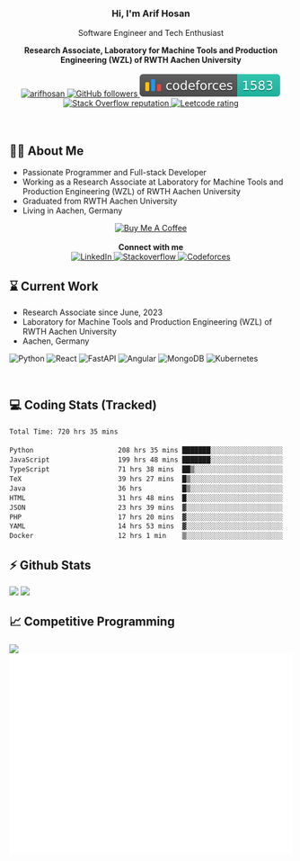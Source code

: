 <!-- ![Arif's GitHub stats](https://github-readme-stats.vercel.app/api?username=ArifHosan) -->

<div id="header" align="center">
  <h3>Hi, I'm Arif Hosan</h3>
  <p>Software Engineer and Tech Enthusiast</p>
  <b>Research Associate, Laboratory for Machine Tools and Production Engineering (WZL) of RWTH Aachen University</b>
  <br> <br>
  <a href="https://github.com/arifhosan">
    <img src="https://komarev.com/ghpvc/?username=arifhosan&color=blue&style=flat-square" alt="arifhosan"/>
  </a>
  <a href="https://github.com/ArifHosan?tab=followers">
    <img alt="GitHub followers" src="https://img.shields.io/github/followers/ArifHosan?color=green&logo=github&style=flat-square">
  </a>
  <a href="https://codeforces.com/profile/ArifHosan">
    <img src="https://raw.githubusercontent.com/ArifHosan/cf-stats/main/output/rating.svg" alt="CodeForces rating" />
  </a>
  <a href="https://stackoverflow.com/users/5510537/arif-hosan">
    <img alt="Stack Overflow reputation" src="https://img.shields.io/stackexchange/stackoverflow/r/5510537?color=orange&label=reputation&logo=stackoverflow&style=flat-square">
  </a>
  <a href="https://leetcode.com/arifhosan/">
    <img src="https://cp-logo.vercel.app/leetcode/arifhosan" alt="Leetcode rating" />
  </a>
</div>
<br> <br>

## 💁‍♂ About Me
- Passionate Programmer and Full-stack Developer
- Working as a Research Associate at Laboratory for Machine Tools and Production Engineering (WZL) of RWTH Aachen University
- Graduated from RWTH Aachen University
- Living in Aachen, Germany

<div align="center">
  <a href="https://www.buymeacoffee.com/arifhosan" target="_blank">
    <img src="https://cdn.buymeacoffee.com/buttons/default-orange.png" alt="Buy Me A Coffee" height="41" width="174">
  </a>
</div>
<br>
<div align="center">
  <b>Connect with me</b>
  <div>
    <a href="https://linkedin.com/in/arif.hosan" target="blank">
      <img src="https://img.shields.io/badge/LinkedIn-0077B5?style=for-the-badge&logo=linkedin&logoColor=white&style=flat-square" alt="LinkedIn" height="25">
    </a>
    <a href="https://stackoverflow.com/users/5510537" target="blank">
      <img src="https://img.shields.io/badge/Stack_Overflow-FE7A16?style=for-the-badge&logo=stack-overflow&logoColor=white&style=flat-square" alt="Stackoverflow" height="25">
    </a>
    <a href="https://codeforces.com/profile/arifhosan" target="blank">
      <img src="https://img.shields.io/badge/Codeforces-445f9d?style=for-the-badge&logo=Codeforces&logoColor=white&style=flat-square" alt="Codeforces" height="25">
    </a>
  </div>
</div>

## :hourglass: Current Work
- Research Associate since June, 2023
- Laboratory for Machine Tools and Production Engineering (WZL) of RWTH Aachen University
- Aachen, Germany

![Python](https://img.shields.io/badge/python-3670A0?style=for-the-badge&logo=python&logoColor=ffdd54)
![React](https://img.shields.io/badge/react-%2320232a.svg?style=for-the-badge&logo=react&logoColor=%2361DAFB)
![FastAPI](https://img.shields.io/badge/FastAPI-005571?style=for-the-badge&logo=fastapi)
![Angular](https://img.shields.io/badge/angular-%23DD0031.svg?style=for-the-badge&logo=angular&logoColor=white)
![MongoDB](https://img.shields.io/badge/MongoDB-%234ea94b.svg?style=for-the-badge&logo=mongodb&logoColor=white)
![Kubernetes](https://img.shields.io/badge/kubernetes-%23326ce5.svg?style=for-the-badge&logo=kubernetes&logoColor=white)

<br>

## :computer: Coding Stats (Tracked)
<!--START_SECTION:waka-->

```txt
Total Time: 720 hrs 35 mins

Python                     208 hrs 35 mins ███████░░░░░░░░░░░░░░░░░░   28.65 %
JavaScript                 199 hrs 48 mins ███████░░░░░░░░░░░░░░░░░░   27.44 %
TypeScript                 71 hrs 38 mins  ██▒░░░░░░░░░░░░░░░░░░░░░░   09.84 %
TeX                        39 hrs 27 mins  █▒░░░░░░░░░░░░░░░░░░░░░░░   05.42 %
Java                       36 hrs          █▒░░░░░░░░░░░░░░░░░░░░░░░   04.95 %
HTML                       31 hrs 48 mins  █░░░░░░░░░░░░░░░░░░░░░░░░   04.37 %
JSON                       23 hrs 39 mins  ▓░░░░░░░░░░░░░░░░░░░░░░░░   03.25 %
PHP                        17 hrs 20 mins  ▓░░░░░░░░░░░░░░░░░░░░░░░░   02.38 %
YAML                       14 hrs 53 mins  ▓░░░░░░░░░░░░░░░░░░░░░░░░   02.05 %
Docker                     12 hrs 1 min    ▒░░░░░░░░░░░░░░░░░░░░░░░░   01.65 %
```

<!--END_SECTION:waka-->

## ⚡ Github Stats
<p float="left">
<img height="180em" src="https://github-readme-stats.vercel.app/api?username=ArifHosan&show_icons=true&hide_border=true&&count_private=true&include_all_commits=true" />
<img height="180em" src="https://github-readme-stats.vercel.app/api/top-langs/?username=ArifHosan&show_icons=true&hide_border=true&layout=compact&langs_count=8"/>
</p>

## &#128200; Competitive Programming

<p>
<img align='center' width="450em" src="https://leetcard.jacoblin.cool/arifhosan?theme=light&font=Archivo&height=275">
<img align='center' src="https://raw.githubusercontent.com/ArifHosan/cf-stats/main/output/light_card.svg">
<!-- ![LeetCode Stats](https://leetcard.jacoblin.cool/DrowningPhoenix?theme=light&font=Archivo?width=400&height=200) -->
<!-- ![Codeforces Stats]() -->
</p>
